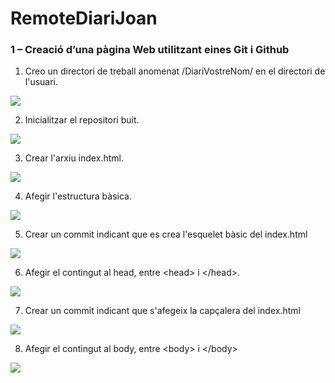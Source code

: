 # RemoteDiariJoan
### 1 – Creació d’una pàgina Web utilitzant eines Git i Github

1. Creo un directori de treball anomenat /DiariVostreNom/ en el directori de l'usuari.

![](imatgesDocument/Selección_001.png)

2. Inicialitzar el repositori buit.

![](imatgesDocument/Selección_002.png)

3. Crear l'arxiu index.html.

![](imatgesDocument/Selección_003.png)

4. Afegir l'estructura bàsica.

![](imatgesDocument/Selección_004.png)

5. Crear un commit indicant que es crea l'esquelet bàsic del index.html

![](imatgesDocument/Selección_005.png)

6. Afegir el contingut al head, entre \<head> i <\/head>.

![](imatgesDocument/Selección_006.png)

7. Crear un commit indicant que s'afegeix la capçalera del index.html

![](imatgesDocument/Selección_007.png)

8. Afegir el contingut al body, entre \<body> i <\/body>

![](imatgesDocument/Selección_008.png)
